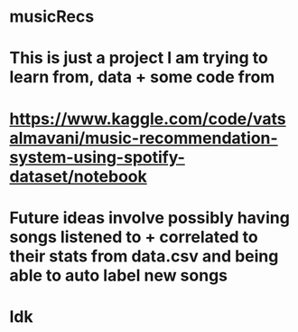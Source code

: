 # musicRecs
# This is just a project I am trying to learn from, data + some code from 
# https://www.kaggle.com/code/vatsalmavani/music-recommendation-system-using-spotify-dataset/notebook
# 
#
# Future ideas involve possibly having songs listened to + correlated to their stats from data.csv and being able to auto label new songs
# Idk
